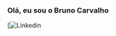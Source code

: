 ### Olá, eu sou o Bruno Carvalho

[![Linkedin](https://img.shields.io/badge/LinkedIn-0077B5?style=for-the-badge&logo=linkedin&logoColor=white)


